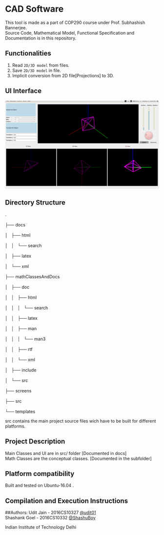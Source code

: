 # CAD Software 
This tool is made as a part of COP290 course under Prof. Subhashish Bannerjee. </br>
Source Code, Mathematical Model, Functional Specification and Documentation is in this repository. 

## Functionalities
1. Read ```2D/3D model``` from files.
2. Save ```2D/3D model``` in file.
3. Implicit conversion from 2D file[Projections] to 3D.

## UI Interface
![Alt text](screens/Interface.png "Screenshot")

## Directory Structure

.                             </br>          
├── docs                      </br>                 
│   ├── html                  </br>                     
│   │   └── search            </br>                           
│   ├── latex                 </br>                      
│   └── xml                   </br>                    
├── mathClassesAndDocs        </br>                               
│   ├── doc                   </br>                    
│   │   ├── html              </br>                         
│   │   │   └── search        </br>                               
│   │   ├── latex             </br>                          
│   │   ├── man               </br>                        
│   │   │   └── man3          </br>                             
│   │   ├── rtf               </br>                        
│   │   └── xml               </br>                        
│   ├── include               </br>                        
│   └── src                   </br>                    
├── screens                   </br>                    
├── src                       </br>                
└── templates                 </br>                      

src contains the main project source files wich have to be built for different platforms.

## Project Description  
Main Classes and UI are in src/ folder [Documented in docs]                </br> 
Math Classes are the conceptual classes. [Documented in the subfolder]     </br> 

## Platform compatibility
Built and tested on Ubuntu-16.04 .

## Compilation and Execution Instructions

##Authors:
Udit Jain       - 2016CS10327 [@udit01](https://github.com/udit01/)         </br>
Shashank Goel   - 2016CS10332 [@ShashuBoy](https://github.com/ShashuBoy)    </br>

Indian Institute of Technology Delhi
